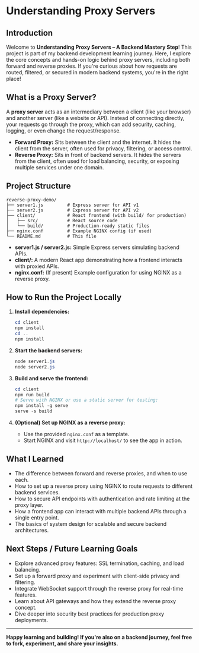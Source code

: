 # Understanding Proxy Servers 

## Introduction

Welcome to **Understanding Proxy Servers – A Backend Mastery Step**! This project is part of my backend development learning journey. Here, I explore the core concepts and hands-on logic behind proxy servers, including both forward and reverse proxies. If you're curious about how requests are routed, filtered, or secured in modern backend systems, you're in the right place!

## What is a Proxy Server?

A **proxy server** acts as an intermediary between a client (like your browser) and another server (like a website or API). Instead of connecting directly, your requests go through the proxy, which can add security, caching, logging, or even change the request/response.

- **Forward Proxy:** Sits between the client and the internet. It hides the client from the server, often used for privacy, filtering, or access control.
- **Reverse Proxy:** Sits in front of backend servers. It hides the servers from the client, often used for load balancing, security, or exposing multiple services under one domain.

## Project Structure

```
reverse-proxy-demo/
├── server1.js         # Express server for API v1
├── server2.js         # Express server for API v2
├── client/            # React frontend (with build/ for production)
│   ├── src/           # React source code
│   └── build/         # Production-ready static files
├── nginx.conf         # Example NGINX config (if used)
└── README.md          # This file
```

- **server1.js / server2.js:** Simple Express servers simulating backend APIs.
- **client/:** A modern React app demonstrating how a frontend interacts with proxied APIs.
- **nginx.conf:** (If present) Example configuration for using NGINX as a reverse proxy.

## How to Run the Project Locally

1. **Install dependencies:**
   ```powershell
   cd client
   npm install
   cd ..
   npm install
   ```

2. **Start the backend servers:**
   ```powershell
   node server1.js
   node server2.js
   ```

3. **Build and serve the frontend:**
   ```powershell
   cd client
   npm run build
   # Serve with NGINX or use a static server for testing:
   npm install -g serve
   serve -s build
   ```

4. **(Optional) Set up NGINX as a reverse proxy:**
   - Use the provided `nginx.conf` as a template.
   - Start NGINX and visit `http://localhost/` to see the app in action.

## What I Learned

- The difference between forward and reverse proxies, and when to use each.
- How to set up a reverse proxy using NGINX to route requests to different backend services.
- How to secure API endpoints with authentication and rate limiting at the proxy layer.
- How a frontend app can interact with multiple backend APIs through a single entry point.
- The basics of system design for scalable and secure backend architectures.

## Next Steps / Future Learning Goals

- Explore advanced proxy features: SSL termination, caching, and load balancing.
- Set up a forward proxy and experiment with client-side privacy and filtering.
- Integrate WebSocket support through the reverse proxy for real-time features.
- Learn about API gateways and how they extend the reverse proxy concept.
- Dive deeper into security best practices for production proxy deployments.

---

**Happy learning and building! If you're also on a backend journey, feel free to fork, experiment, and share your insights.**
